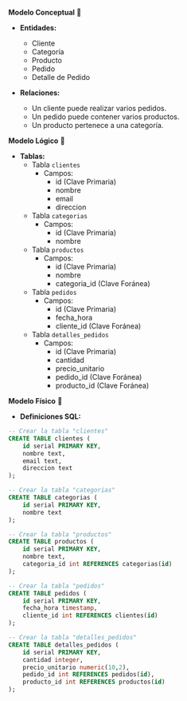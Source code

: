 **Modelo Conceptual** 🌟

- **Entidades:**
  - Cliente
  - Categoría
  - Producto
  - Pedido
  - Detalle de Pedido

- **Relaciones:**
  - Un cliente puede realizar varios pedidos.
  - Un pedido puede contener varios productos.
  - Un producto pertenece a una categoría.

**Modelo Lógico** 📝

- **Tablas:**
  - Tabla `clientes`
    - Campos: 
      - id (Clave Primaria)
      - nombre
      - email
      - direccion
  - Tabla `categorias`
    - Campos:
      - id (Clave Primaria)
      - nombre
  - Tabla `productos`
    - Campos:
      - id (Clave Primaria)
      - nombre
      - categoria_id (Clave Foránea)
  - Tabla `pedidos`
    - Campos:
      - id (Clave Primaria)
      - fecha_hora
      - cliente_id (Clave Foránea)
  - Tabla `detalles_pedidos`
    - Campos:
      - id (Clave Primaria)
      - cantidad
      - precio_unitario
      - pedido_id (Clave Foránea)
      - producto_id (Clave Foránea)

**Modelo Físico** 💽

- **Definiciones SQL:**

```sql
-- Crear la tabla "clientes"
CREATE TABLE clientes (
    id serial PRIMARY KEY,
    nombre text,
    email text,
    direccion text
);

-- Crear la tabla "categorias"
CREATE TABLE categorias (
    id serial PRIMARY KEY,
    nombre text
);

-- Crear la tabla "productos"
CREATE TABLE productos (
    id serial PRIMARY KEY,
    nombre text,
    categoria_id int REFERENCES categorias(id)
);

-- Crear la tabla "pedidos"
CREATE TABLE pedidos (
    id serial PRIMARY KEY,
    fecha_hora timestamp,
    cliente_id int REFERENCES clientes(id)
);

-- Crear la tabla "detalles_pedidos"
CREATE TABLE detalles_pedidos (
    id serial PRIMARY KEY,
    cantidad integer,
    precio_unitario numeric(10,2),
    pedido_id int REFERENCES pedidos(id),
    producto_id int REFERENCES productos(id)
);
